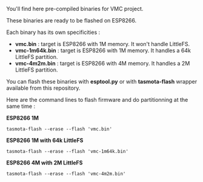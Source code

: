 You'll find here pre-compiled binaries for VMC project.

These binaries are ready to be flashed on ESP8266.

Each binary has its own specificities :
  * **vmc.bin** : target is ESP8266 with 1M memory. It won't handle LittleFS.
  * **vmc-1m64k.bin** : target is ESP8266 with 1M memory. It handles a 64k LittleFS partition.
  * **vmc-4m2m.bin** : target is ESP8266 with 4M memory. It handles a 2M LittleFS partition.

You can flash these binaries with **esptool.py** or with **tasmota-flash** wrapper available from this repository.

Here are the command lines to flash firmware and do partitionning at the same time :

**ESP8266 1M**

    tasmota-flash --erase --flash 'vmc.bin'

**ESP8266 1M with 64k LittleFS**

    tasmota-flash --erase --flash 'vmc-1m64k.bin'
    
**ESP8266 4M with 2M LittleFS**

    tasmota-flash --erase --flash 'vmc-4m2m.bin'
